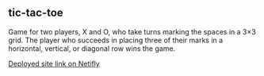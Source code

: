 ## tic-tac-toe

Game for two players, X and O, who take turns marking the spaces in a 3×3 grid. 
The player who succeeds in placing three of their marks in a horizontal, vertical, or diagonal row wins the game.

[Deployed site link on Netifly](https://zealous-yalow-4732e8.netlify.com/)

